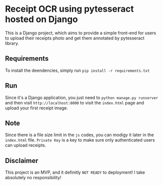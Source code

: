 # Receipt OCR using pytesseract hosted on Django
This is a Django project, which aims to provide a simple front-end for users to upload their receipts photo and get them annotated by pytesseract library.

## Requirements
To install the deendencies, simply run `pip install -r requirements.txt`

## Run
Since it's a Django application, you just need to `python manage.py runserver` and then visit `http://localhost:8000` to visit the `index.html` page and upload your first receipt image.

## Note
Since there is a file size limit in the `js` codes, you can modigy it later in the `index.html` file.
`Private Key` is a key to make sure only authenticated users can upload receipts.

## Disclaimer
This project is an MVP, and it definitly `NOT READY` to deployment!
I take absolutely no responsibility!
